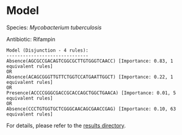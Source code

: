 
# Model

Species: *Mycobacterium tuberculosis*

Antibiotic: Rifampin

```
Model (Disjunction - 4 rules):
------------------------------
Absence(AGCGCCGACAGTCGGCGCTTGTGGGTCAACC) [Importance: 0.83, 1 equivalent rules]
OR
Absence(ACAGCGGGTTGTTCTGGTCCATGAATTGGCT) [Importance: 0.22, 1 equivalent rules]
OR
Presence(ACCCCGGGCGACCGCACCAGCTGGCTGAACA) [Importance: 0.01, 5 equivalent rules]
OR
Absence(CCCTGTGGTGCTCGGGCAACAGCGAACCGAG) [Importance: 0.10, 63 equivalent rules]

```

For details, please refer to the [results directory](../../../../../results/scm_b/mycobacterium%20tuberculosis/rifampin/repeat_5/).

